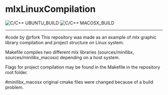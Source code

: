 # mlxLinuxCompilation
![C/C++ UBUNTU_BUILD](https://github.com/olesgedz/mlxLinuxCompilation/workflows/C/C++%20UBUNTU_BUILD/badge.svg) ![C/C++ MACOSX_BUILD](https://github.com/olesgedz/mlxLinuxCompilation/workflows/C/C++%20MACOSX_BUILD/badge.svg)
<hr>
#code by @rfork 
This repository was made as an example of  mlx graphic library compilation and project structure on Linux system.

Makefile compiles two different mlx libraries (sources/minilibx, sources/minilibx_macosx) depending on a host system.

Flags for project compilation may be found in the Makefile in the repository root folder.

#minilibx_macosx original cmake files were changed because of a build problem.
